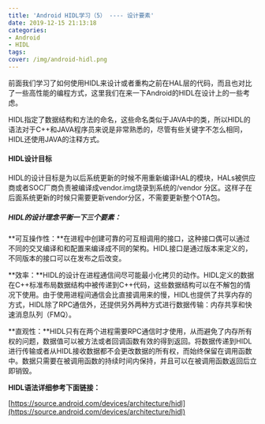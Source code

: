 ```yaml
---
title: 'Android HIDL学习（5） ---- 设计要素'
date: 2019-12-15 21:13:18
categories:
- Android
- HIDL
tags:
cover: /img/android-hidl.png
---
```

前面我们学习了如何使用HIDL来设计或者重构之前在HAL层的代码，而且也对比了一些高性能的编程方式，这里我们在来一下Android的HIDL在设计上的一些考虑。

<!--more-->

HIDL指定了数据结构和方法的命名，这些命名类似于JAVA中的类，所以HIDL的语法对于C++和JAVA程序员来说是非常熟悉的，尽管有些关键字不怎么相同，HIDL还使用JAVA的注释方式。

#### **HIDL设计**目标

HIDL的设计目标是为以后系统更新的时候不用重新编译HAL的模块，HALs被供应商或者SOC厂商负责被编译成vendor.img烧录到系统的/vendor 分区。这样子在后面系统更新的时候只需要更新vendor分区，不需要更新整个OTA包。

##### HIDL的设计理念平衡一下三个要素：

**可互操作性：**在进程中创建可靠的可互相调用的接口，这种接口偶可以通过不同的交叉编译和和配置来编译成不同的架构。HIDL接口是通过版本来定义的，不同版本的接口可以在发布之后改变。

**效率：**HIDL的设计在进程通信间尽可能最小化拷贝的动作。HIDL定义的数据在C++标准布局数据结构中被传递到C++代码，这些数据结构可以在不解包的情况下使用。由于使用进程间通信会比直接调用来的慢，HIDL也提供了共享内存的方式，HIDL除了RPC通信外，还提供另外两种方式进行数据传输：内存共享和快速消息队列（FMQ）。

**直观性：**HIDL只有在两个进程需要RPC通信时才使用，从而避免了内存所有权的问题，数据值可以被方法或者回调函数有效的得到返回。将数据传递到HIDL进行传输或者从HIDL接收数据都不会更改数据的所有权，而始终保留在调用函数中。数据只需要在被调用函数的持续时间内保持，并且可以在被调用函数返回后立即销毁。

**HIDL语法详细参考下面链接：**

[https://source.android.com/devices/architecture/hidl](https://source.android.com/devices/architecture/hidl)
